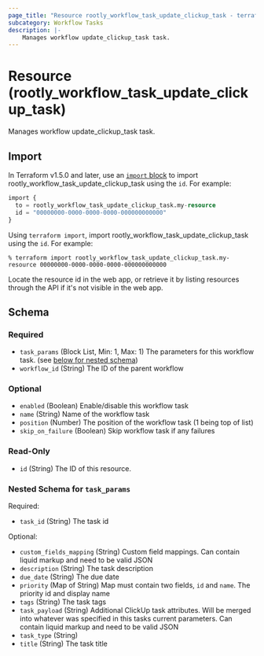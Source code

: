 ```yaml
---
page_title: "Resource rootly_workflow_task_update_clickup_task - terraform-provider-rootly"
subcategory: Workflow Tasks
description: |-
    Manages workflow update_clickup_task task.
---
```


# Resource (rootly_workflow_task_update_clickup_task)

Manages workflow update_clickup_task task.



## Import

In Terraform v1.5.0 and later, use an [`import` block](https://developer.hashicorp.com/terraform/language/import) to import rootly_workflow_task_update_clickup_task using the `id`. For example:

```terraform
import {
  to = rootly_workflow_task_update_clickup_task.my-resource
  id = "00000000-0000-0000-0000-000000000000"
}
```

Using `terraform import`, import rootly_workflow_task_update_clickup_task using the `id`. For example:

```console
% terraform import rootly_workflow_task_update_clickup_task.my-resource 00000000-0000-0000-0000-000000000000
```

Locate the resource id in the web app, or retrieve it by listing resources through the API if it's not visible in the web app.

<!-- schema generated by tfplugindocs -->
## Schema

### Required

- `task_params` (Block List, Min: 1, Max: 1) The parameters for this workflow task. (see [below for nested schema](#nestedblock--task_params))
- `workflow_id` (String) The ID of the parent workflow

### Optional

- `enabled` (Boolean) Enable/disable this workflow task
- `name` (String) Name of the workflow task
- `position` (Number) The position of the workflow task (1 being top of list)
- `skip_on_failure` (Boolean) Skip workflow task if any failures

### Read-Only

- `id` (String) The ID of this resource.

<a id="nestedblock--task_params"></a>
### Nested Schema for `task_params`

Required:

- `task_id` (String) The task id

Optional:

- `custom_fields_mapping` (String) Custom field mappings. Can contain liquid markup and need to be valid JSON
- `description` (String) The task description
- `due_date` (String) The due date
- `priority` (Map of String) Map must contain two fields, `id` and `name`. The priority id and display name
- `tags` (String) The task tags
- `task_payload` (String) Additional ClickUp task attributes. Will be merged into whatever was specified in this tasks current parameters. Can contain liquid markup and need to be valid JSON
- `task_type` (String)
- `title` (String) The task title
